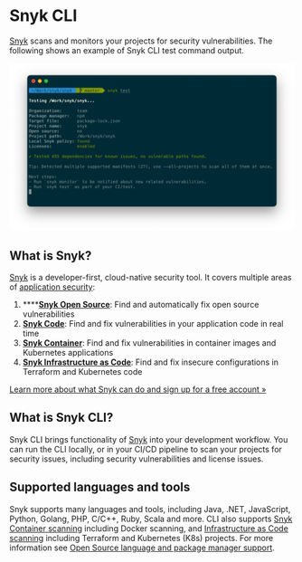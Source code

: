 # Snyk CLI

[Snyk](https://snyk.io) scans and monitors your projects for security vulnerabilities. The following shows an example of Snyk CLI test command output.

![Snyk CLI test command output](../../.gitbook/assets/snyk-cli-screenshot.png)

## What is Snyk?

[Snyk](https://snyk.io) is a developer-first, cloud-native security tool. It covers multiple areas of [application security](https://snyk.io/learn/application-security/):

1. ****[**Snyk Open Source**](https://snyk.io/product/open-source-security-management/): Find and automatically fix open source vulnerabilities
2. [**Snyk Code**](https://snyk.io/product/snyk-code/): Find and fix vulnerabilities in your application code in real time
3. [**Snyk Container**](https://snyk.io/product/container-vulnerability-management/): Find and fix vulnerabilities in container images and Kubernetes applications
4. [**Snyk Infrastructure as Code**](https://snyk.io/product/infrastructure-as-code-security/): Find and fix insecure configurations in Terraform and Kubernetes code

[Learn more about what Snyk can do and sign up for a free account »](https://snyk.io)

## What is Snyk CLI?

Snyk CLI brings functionality of [Snyk](https://snyk.io) into your development workflow. You can run the CLI locally, or in your CI/CD pipeline to scan your projects for security issues, including security vulnerabilities and license issues.

## Supported languages and tools

Snyk supports many languages and tools, including Java, .NET, JavaScript, Python, Golang, PHP, C/C++, Ruby, Scala and more. CLI also supports [Snyk Container scanning](../../products/snyk-container/snyk-cli-for-container-security/) including Docker scanning, and [Infrastructure as Code scanning](../../products/snyk-infrastructure-as-code/snyk-cli-for-infrastructure-as-code/) including Terraform and Kubernetes (K8s) projects. For more information see [Open Source language and package manager support](../../products/snyk-open-source/language-and-package-manager-support/).
